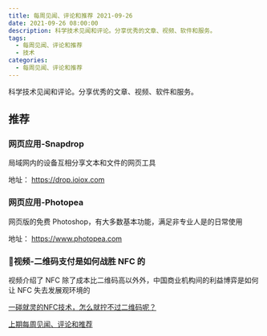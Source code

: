 ```yaml
---
title: 每周见闻、评论和推荐 2021-09-26
date: 2021-09-26 08:00:00
description: 科学技术见闻和评论。分享优秀的文章、视频、软件和服务。
tags:
  - 每周见闻、评论和推荐
  - 技术
categories:
  - 每周见闻、评论和推荐
---
```


科学技术见闻和评论。分享优秀的文章、视频、软件和服务。

## 推荐

### 网页应用-Snapdrop

局域网内的设备互相分享文本和文件的网页工具

地址： <https://drop.ioiox.com>

### 网页应用-Photopea

网页版的免费 Photoshop，有大多数基本功能，满足非专业人是的日常使用

地址： <https://www.photopea.com>

### 视频-二维码支付是如何战胜 NFC 的

视频介绍了 NFC 除了成本比二维码高以外外，中国商业机构间的利益博弈是如何让 NFC 失去发展观环境的

[一碰就灵的NFC技术，怎么就拧不过二维码呢？](https://b23.tv/PbfXYe)

[上期每周见闻、评论和推荐](./weekly-2021-09-19)
